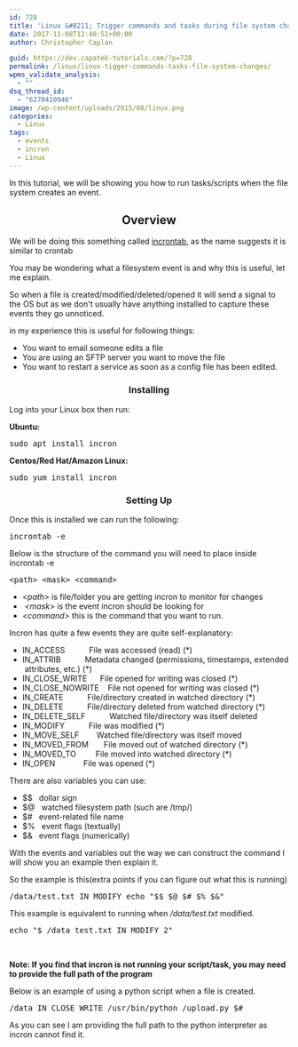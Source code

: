 ```yaml
---
id: 728
title: 'Linux &#8211; Trigger commands and tasks during file system changes'
date: 2017-11-08T12:40:51+00:00
author: Christopher Caplan

guid: https://dev.capatek-tutorials.com/?p=728
permalink: /linux/linux-tigger-commands-tasks-file-system-changes/
wpms_validate_analysis:
  - ""
dsq_thread_id:
  - "6270410946"
image: /wp-content/uploads/2015/08/linux.png
categories:
  - Linux
tags:
  - events
  - incron
  - Linux
---
```

In this tutorial, we will be showing you how to run tasks/scripts when the file system creates an event.
<h2 style="text-align: center;">Overview</h2>
We will be doing this something called <a href="https://linux.die.net/man/5/incrontab">incrontab</a>, as the name suggests it is similar to crontab

You may be wondering what a filesystem event is and why this is useful, let me explain.

So when a file is created/modified/deleted/opened it will send a signal to the OS but as we don't usually have anything installed to capture these events they go unnoticed.

in my experience this is useful for following things:
<ul>
 	<li>You want to email someone edits a file</li>
 	<li>You are using an SFTP server you want to move the file</li>
 	<li>You want to restart a service as soon as a config file has been edited.</li>
</ul>
<h3 style="text-align: center;">Installing</h3>
Log into your Linux box then run:

<strong>Ubuntu:</strong>
<pre>sudo apt install incron</pre>
<strong>Centos/Red Hat/Amazon Linux:</strong>
<pre>sudo yum install incron</pre>
<h3 style="text-align: center;">Setting Up</h3>
Once this is installed we can run the following:
<pre>incrontab -e</pre>
Below is the structure of the command you will need to place inside incrontab -e
<pre>&lt;path&gt; &lt;mask&gt; &lt;command&gt;</pre>
<ul>
 	<li><i>&lt;path&gt; </i>is file/folder you are getting incron to monitor for changes</li>
 	<li><em> &lt;mask&gt; </em>is the event incron should be looking for</li>
 	<li><em>&lt;command&gt; </em>this is the command that you want to run.</li>
</ul>
Incron has quite a few events they are quite self-explanatory:
<ul>
 	<li>IN_ACCESS           File was accessed (read) (*)</li>
 	<li>IN_ATTRIB           Metadata changed (permissions, timestamps, extended attributes, etc.) (*)</li>
 	<li>IN_CLOSE_WRITE      File opened for writing was closed (*)</li>
 	<li>IN_CLOSE_NOWRITE    File not opened for writing was closed (*)</li>
 	<li>IN_CREATE           File/directory created in watched directory (*)</li>
 	<li>IN_DELETE           File/directory deleted from watched directory (*)</li>
 	<li>IN_DELETE_SELF           Watched file/directory was itself deleted</li>
 	<li>IN_MODIFY           File was modified (*)</li>
 	<li>IN_MOVE_SELF        Watched file/directory was itself moved</li>
 	<li>IN_MOVED_FROM       File moved out of watched directory (*)</li>
 	<li>IN_MOVED_TO         File moved into watched directory (*)</li>
 	<li>IN_OPEN             File was opened (*)</li>
</ul>
There are also variables you can use:
<ul>
 	<li>$$   dollar sign</li>
 	<li>$@   watched filesystem path (such are /tmp/)</li>
 	<li>$#   event-related file name</li>
 	<li>$%   event flags (textually)</li>
 	<li>$&amp;   event flags (numerically)</li>
</ul>
With the events and variables out the way we can construct the command I will show you an example then explain it.

So the example is this(extra points if you can figure out what this is running)
<pre>/data/test.txt IN_MODIFY echo "$$ $@ $# $% $&amp;"</pre>
This example is equivalent to running when <em>/data/test.txt </em>modified.
<pre>echo "$ /data test.txt IN_MODIFY 2"</pre>
&nbsp;

<strong>Note: If you find that incron is not running your script/task, you may need to provide the full path of the program</strong>

Below is an example of using a python script when a file is created.
<pre>/data IN_CLOSE_WRITE /usr/bin/python /upload.py $#</pre>
As you can see I am providing the full path to the python interpreter as incron cannot find it.